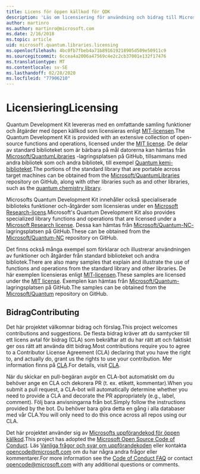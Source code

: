 ```yaml
---
title: Licens för öppen källkod för QDK
description: 'Läs om licensiering för användning och bidrag till Microsoft Q # standard-bibliotek – licensiering och bidrag.'
author: martinro
ms.author: martinro@microsoft.com
ms.date: 2/16/2018
ms.topic: article
uid: microsoft.quantum.libraries.licensing
ms.openlocfilehash: 4bc0fb7fbeb4a71b891619218905d509e50911c9
ms.sourcegitcommit: 6ccea4a2006a47569c4e2c2cb37001e132f17476
ms.translationtype: MT
ms.contentlocale: sv-SE
ms.lasthandoff: 02/28/2020
ms.locfileid: "77906210"
---
```

# <a name="licensing"></a><span data-ttu-id="19f67-103">Licensiering</span><span class="sxs-lookup"><span data-stu-id="19f67-103">Licensing</span></span> #

<span data-ttu-id="19f67-104">Quantum Development Kit levereras med en omfattande samling funktioner och åtgärder med öppen källkod som licensieras enligt [MIT-licensen](https://github.com/Microsoft/Quantum/blob/master/LICENSE.txt).</span><span class="sxs-lookup"><span data-stu-id="19f67-104">The Quantum Development Kit is provided with an extensive collection of open-source functions and operations, licensed under the [MIT license](https://github.com/Microsoft/Quantum/blob/master/LICENSE.txt).</span></span>
<span data-ttu-id="19f67-105">De delar av standard biblioteket som är bärbara på mål datorerna kan hämtas från [Microsoft/QuantumLibraries](https://github.com/Microsoft/QuantumLibraries) -lagringsplatsen på GitHub, tillsammans med andra bibliotek som och andra bibliotek, till exempel [Quantum kemi-biblioteket](xref:microsoft.quantum.chemistry.concepts.intro).</span><span class="sxs-lookup"><span data-stu-id="19f67-105">The portions of the standard library that are portable across target machines can be obtained from the [Microsoft/QuantumLibraries](https://github.com/Microsoft/QuantumLibraries) repository on GitHub, along with other libraries such as  and other libraries, such as the [quantum chemistry library](xref:microsoft.quantum.chemistry.concepts.intro).</span></span>

<span data-ttu-id="19f67-106">Microsofts Quantum Development Kit innehåller också specialiserade biblioteks funktioner och-åtgärder som licensieras under en [Microsoft Research-licens](https://github.com/Microsoft/Quantum-NC/blob/master/LICENSE).</span><span class="sxs-lookup"><span data-stu-id="19f67-106">Microsoft's Quantum Development Kit also provides specialized library functions and operations that are licensed under a [Microsoft Research license](https://github.com/Microsoft/Quantum-NC/blob/master/LICENSE).</span></span>
<span data-ttu-id="19f67-107">Dessa kan hämtas från [Microsoft/Quantum-NC-](https://github.com/microsoft/quantum-nc) lagringsplatsen på GitHub.</span><span class="sxs-lookup"><span data-stu-id="19f67-107">These can be obtained from the [Microsoft/Quantum-NC](https://github.com/microsoft/quantum-nc) repository on GitHub.</span></span>

<span data-ttu-id="19f67-108">Det finns också många exempel som förklarar och illustrerar användningen av funktioner och åtgärder från standard biblioteket och andra bibliotek.</span><span class="sxs-lookup"><span data-stu-id="19f67-108">There are also many samples that explain and illustrate the use of functions and operations from the standard library and other libraries.</span></span>
<span data-ttu-id="19f67-109">De här exemplen licensieras enligt [MIT-licensen](https://github.com/Microsoft/Quantum/blob/master/LICENSE.txt).</span><span class="sxs-lookup"><span data-stu-id="19f67-109">These samples are licensed under the [MIT license](https://github.com/Microsoft/Quantum/blob/master/LICENSE.txt).</span></span>
<span data-ttu-id="19f67-110">Exemplen kan hämtas från [Microsoft/Quantum-](https://github.com/Microsoft/Quantum) lagringsplatsen på GitHub.</span><span class="sxs-lookup"><span data-stu-id="19f67-110">The samples can be obtained from the [Microsoft/Quantum](https://github.com/Microsoft/Quantum) repository on GitHub.</span></span>

## <a name="contributing"></a><span data-ttu-id="19f67-111">Bidrag</span><span class="sxs-lookup"><span data-stu-id="19f67-111">Contributing</span></span> ##

<span data-ttu-id="19f67-112">Det här projektet välkomnar bidrag och förslag.</span><span class="sxs-lookup"><span data-stu-id="19f67-112">This project welcomes contributions and suggestions.</span></span>
<span data-ttu-id="19f67-113">De flesta bidrag kräver att du samtycker till ett licens avtal för bidrag (CLA) som bekräftar att du har rätt att och faktiskt ger oss rätt att använda ditt bidrag.</span><span class="sxs-lookup"><span data-stu-id="19f67-113">Most contributions require you to agree to a Contributor License Agreement (CLA) declaring that you have the right to, and actually do, grant us the rights to use your contribution.</span></span> <span data-ttu-id="19f67-114">Mer information finns på [CLA](https://cla.microsoft.com).</span><span class="sxs-lookup"><span data-stu-id="19f67-114">For details, visit [CLA](https://cla.microsoft.com).</span></span>

<span data-ttu-id="19f67-115">När du skickar en pull-begäran avgör en CLA-bot automatiskt om du behöver ange en CLA och dekorera PR (t. ex. etikett, kommentar).</span><span class="sxs-lookup"><span data-stu-id="19f67-115">When you submit a pull request, a CLA-bot will automatically determine whether you need to provide a CLA and decorate the PR appropriately (e.g., label, comment).</span></span> <span data-ttu-id="19f67-116">Följ bara anvisningarna från bot.</span><span class="sxs-lookup"><span data-stu-id="19f67-116">Simply follow the instructions provided by the bot.</span></span> <span data-ttu-id="19f67-117">Du behöver bara göra detta en gång i alla databaser med vår CLA.</span><span class="sxs-lookup"><span data-stu-id="19f67-117">You will only need to do this once across all repos using our CLA.</span></span>

<span data-ttu-id="19f67-118">Det här projektet använder sig av [Microsofts uppförandekod för öppen källkod](https://opensource.microsoft.com/codeofconduct/).</span><span class="sxs-lookup"><span data-stu-id="19f67-118">This project has adopted the [Microsoft Open Source Code of Conduct](https://opensource.microsoft.com/codeofconduct/).</span></span>
<span data-ttu-id="19f67-119">Läs [Vanliga frågor och svar om uppförandekoden](https://opensource.microsoft.com/codeofconduct/faq/) eller kontakta [opencode@microsoft.com](mailto:opencode@microsoft.com) om du har några andra frågor eller kommentarer.</span><span class="sxs-lookup"><span data-stu-id="19f67-119">For more information see the [Code of Conduct FAQ](https://opensource.microsoft.com/codeofconduct/faq/) or contact [opencode@microsoft.com](mailto:opencode@microsoft.com) with any additional questions or comments.</span></span>
